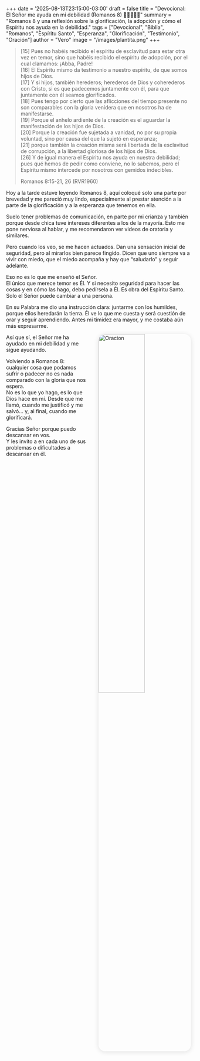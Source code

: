 +++
date = '2025-08-13T23:15:00-03:00'
draft = false
title = "Devocional: El Señor me ayuda en mi debilidad (Romanos 8)  🌷✨🙏📖🌱"
summary = "Romanos 8 y una reflexión sobre la glorificación, la adopción y cómo el Espíritu nos ayuda en la debilidad."
tags = ["Devocional", "Biblia", "Romanos", "Espíritu Santo", "Esperanza", "Glorificación", "Testimonio", "Oración"]
author = "Vero"
image = "/images/plantita.png"
+++


> [15] Pues no habéis recibido el espíritu de esclavitud para estar otra vez en temor, sino que habéis recibido el espíritu de adopción, por el cual clamamos: ¡Abba, Padre!  
> [16] El Espíritu mismo da testimonio a nuestro espíritu, de que somos hijos de Dios.  
> [17] Y si hijos, también herederos; herederos de Dios y coherederos con Cristo, si es que padecemos juntamente con él, para que juntamente con él seamos glorificados.  
> [18] Pues tengo por cierto que las aflicciones del tiempo presente no son comparables con la gloria venidera que en nosotros ha de manifestarse.  
> [19] Porque el anhelo ardiente de la creación es el aguardar la manifestación de los hijos de Dios.  
> [20] Porque la creación fue sujetada a vanidad, no por su propia voluntad, sino por causa del que la sujetó en esperanza;  
> [21] porque también la creación misma será libertada de la esclavitud de corrupción, a la libertad gloriosa de los hijos de Dios.  
> [26] Y de igual manera el Espíritu nos ayuda en nuestra debilidad; pues qué hemos de pedir como conviene, no lo sabemos, pero el Espíritu mismo intercede por nosotros con gemidos indecibles.
>  
> Romanos 8:15-21, 26 (RVR1960)

Hoy a la tarde estuve leyendo Romanos 8, aquí coloqué solo una parte por brevedad y me pareció muy lindo, especialmente al prestar atención a la parte de la glorificación y a la esperanza que tenemos en ella.

Suelo tener problemas de comunicación, en parte por mi crianza y también porque desde chica tuve intereses diferentes a los de la mayoría. Esto me pone nerviosa al hablar, y me recomendaron ver videos de oratoria y similares.

Pero cuando los veo, se me hacen actuados. Dan una sensación inicial de seguridad, pero al mirarlos bien parece fingido. Dicen que uno siempre va a vivir con miedo, que el miedo acompaña y hay que “saludarlo” y seguir adelante.

Eso no es lo que me enseñó el Señor.  
El único que merece temor es Él. Y si necesito seguridad para hacer las cosas y en cómo las hago, debo pedírsela a Él. Es obra del Espíritu Santo. Solo el Señor puede cambiar a una persona.

En su Palabra me dio una instrucción clara: juntarme con los humildes, porque ellos heredarán la tierra. Él ve lo que me cuesta y será cuestión de orar y seguir aprendiendo. Antes mi timidez era mayor, y me costaba aún más expresarme.

<img src="/images/plantita.png" 
     alt="Oracion"
     style="float: right; 
            margin-left: 2em; 
            margin-bottom: 1em; 
            max-width: 320px; 
            width: 50%; 
            height: auto; 
            border-radius: 18px; 
            box-shadow: 0 2px 14px rgba(0,0,0,0.12);" />

Así que sí, el Señor me ha ayudado en mi debilidad y me sigue ayudando.

Volviendo a Romanos 8: cualquier cosa que podamos sufrir o padecer no es nada comparado con la gloria que nos espera.  
No es lo que yo hago, es lo que Dios hace en mí. Desde que me llamó, cuando me justificó y me salvó… y, al final, cuando me glorificará.

Gracias Señor porque puedo descansar en vos.  
Y les invito a en cada uno de sus problemas o dificultades a descansar en él.
